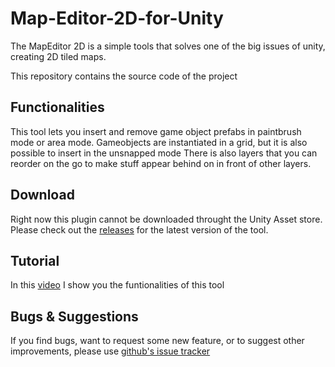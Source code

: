 # Map-Editor-2D-for-Unity

The MapEditor 2D is a simple tools that solves one of the big issues of unity, creating 2D tiled maps.


This repository contains the source code of the project

## Functionalities

This tool lets you insert and remove game object prefabs in paintbrush mode or area mode.
Gameobjects are instantiated in a grid, but it is also possible to insert in the unsnapped mode
There is also layers that you can reorder on the go to make stuff appear behind on in front of other layers.

## Download

Right now this plugin cannot be downloaded throught the Unity Asset store.
Please check out the [releases](https://github.com/BazingoW/Map-Editor-2D-for-Unity/releases) for the latest version of the tool.

## Tutorial

In this [video](https://youtu.be/Rs8ogl2ntPw) I show you the funtionalities of this tool

## Bugs & Suggestions

If you find bugs, want to request some new feature, or to suggest other improvements, please use  [github's issue tracker 
](https://github.com/BazingoW/Map-Editor-2D-for-Unity/issues)


